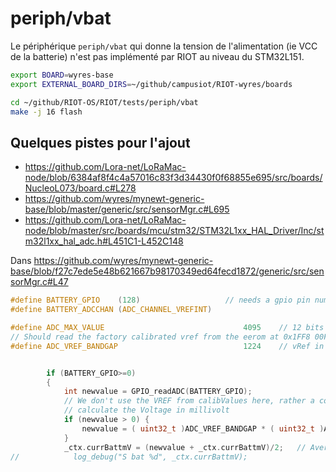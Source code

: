 # periph/vbat

Le périphérique `periph/vbat` qui donne la tension de l'alimentation (ie VCC de la batterie) n'est pas implémenté par RIOT au niveau du STM32L151.

```bash
export BOARD=wyres-base
export EXTERNAL_BOARD_DIRS=~/github/campusiot/RIOT-wyres/boards
```

```bash
cd ~/github/RIOT-OS/RIOT/tests/periph/vbat
make -j 16 flash
```


## Quelques pistes pour l'ajout

* https://github.com/Lora-net/LoRaMac-node/blob/6384af8f4c4a57016c83f3d34430f0f68855e695/src/boards/NucleoL073/board.c#L278
* https://github.com/wyres/mynewt-generic-base/blob/master/generic/src/sensorMgr.c#L695
* https://github.com/Lora-net/LoRaMac-node/blob/master/src/boards/mcu/stm32/STM32L1xx_HAL_Driver/Inc/stm32l1xx_hal_adc.h#L451C1-L452C148



Dans https://github.com/wyres/mynewt-generic-base/blob/f27c7ede5e48b621667b98170349ed64fecd1872/generic/src/sensorMgr.c#L47

```c
#define BATTERY_GPIO    (128)                   // needs a gpio pin number, but of a value that is beyond 'real' ones
#define BATTERY_ADCCHAN (ADC_CHANNEL_VREFINT)

#define ADC_MAX_VALUE                               4095    // 12 bits max value
// Should read the factory calibrated vref from the eerom at 0x1FF8 00F8/9
#define ADC_VREF_BANDGAP                            1224    // vRef in mV for ADC


        if (BATTERY_GPIO>=0) 
        {
            int newvalue = GPIO_readADC(BATTERY_GPIO);       
            // We don't use the VREF from calibValues here, rather a constant calculation
            // calculate the Voltage in millivolt
            if (newvalue > 0) {
                newvalue = ( uint32_t )ADC_VREF_BANDGAP * ( uint32_t )ADC_MAX_VALUE / ( uint32_t )newvalue;
            }
            _ctx.currBattmV = (newvalue + _ctx.currBattmV)/2;   // Average it a little as battery value changes slowly over time
//            log_debug("S bat %d", _ctx.currBattmV);
```
